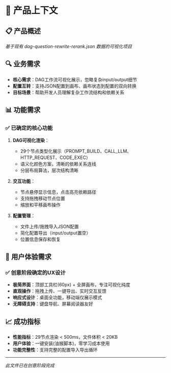 # 🎯 产品上下文

## 📋 产品概述
*基于现有 dag-question-rewrite-rerank.json 数据的可视化项目*

## 🔍 业务需求
- **核心需求**：DAG工作流可视化展示，忽略复杂input/output细节
- **配置互转**：支持JSON配置到画布、画布状态到配置的双向转换
- **目标场景**：帮助开发人员理解复杂工作流结构和依赖关系

## 📊 功能需求
### ✅ 已确定的核心功能
1. **DAG可视化渲染**：
   - 29个节点类型化展示（PROMPT_BUILD、CALL_LLM、HTTP_REQUEST、CODE_EXEC）
   - 语义化颜色方案，清晰的依赖关系连线
   - 分层布局算法，层次结构清晰

2. **交互功能**：
   - 节点悬停显示信息，点击高亮依赖路径
   - 支持拖拽移动节点位置
   - 缩放和平移画布操作

3. **配置管理**：
   - 文件上传/拖拽导入JSON配置
   - 简化配置导出（input/output置空）
   - 位置信息保存和恢复

## 🎨 用户体验需求
### ✅ 创意阶段确定的UX设计
- **极简界面**：顶部工具栏(60px) + 全屏画布，专注可视化纯度
- **直观操作**：拖拽上传、一键导出、实时交互反馈
- **响应式设计**：桌面全功能，移动端仅展示模式
- **无障碍支持**：键盘导航、屏幕阅读器友好

## 📈 成功指标
- **性能指标**：29节点渲染 < 500ms，文件体积 < 20KB
- **用户体验**：一键安装(油猴脚本)，零学习成本使用
- **功能完整性**：支持完整的配置导入导出循环

---
*此文件已在创意阶段完成* 